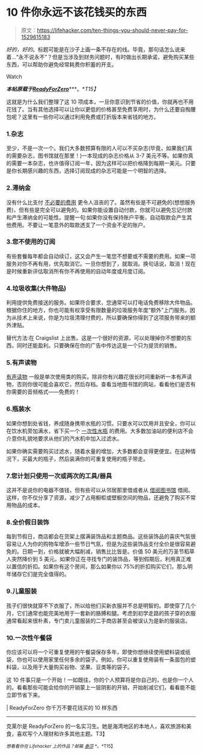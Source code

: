 # 10 件你永远不该花钱买的东西

> 原文：<https://lifehacker.com/ten-things-you-should-never-pay-for-1529615183>

*好的，好的*。标题可能是在沙子上画一条不存在的线。毕竟，那句话怎么说来着…“永不说永不”？但是当涉及到财务问题时，有时做出长期承诺，避免购买某些东西，可以帮助你避免经常耗费你积蓄的开支。

Watch

***本帖原载于***[***ReadyForZero***](http://blog.readyforzero.com/10-things-you-should-never-pay-for/)***。**T15】*

这就是为什么我们整理了这 10 项成本，一旦你意识到节省的价值，你就再也不用花钱了。当有其他选择可以让你以更低的价格甚至免费享用时，为什么还要自掏腰包呢？这里有一些你可以通过利用免费或打折版本来省钱的地方。

### 1.杂志

至少，不是一次一个。我们大多数预算有限的人可以不买杂志(毕竟，如果我们真的需要杂志，图书馆就在那里！)一本现成的杂志价格从 3-7 美元不等。如果你真的需要一本杂志，也许值得订阅一年，因为这样可以把价格降到每期一美元。只要是你长期感兴趣的东西，选择订阅现成的杂志可能是一个明智的选择。

### 2.滞纳金

没有什么比支付 [不必要的费用](https://lifehacker.com/avoid-late-fees-by-batching-your-bills-5439703) 更令人沮丧的了。虽然有些是不可避免的(想想服务费)，但有些是完全可以避免的。如果你能设置自动付款，你就可以避免忘记付款和产生滞纳金的可能性。提醒一句:如果你没有保持账户平衡，自动取款会产生其他费用。不要让一笔意外的取款透支了一个资金不足的账户。

### 3.您不使用的订阅

有些套餐每年都会自动续订，这又会产生一笔您不想要或不需要的费用。如果一项服务对你不再有用，优先取消它。一旦你想到了，就取消。换句话说，取消！现在是时候重新评估取消所有你不再使用的自动年度或月度订阅。

### 4.垃圾收集(大件物品)

利用提供免费接送的服务。如果符合要求，您通常可以打电话免费移除大件物品。根据你住的地方，你也可能有权享受有限数量的垃圾服务年度“额外”上门服务。因为从技术上来说，你是为垃圾清理付费的，所以要确保你得到了这项服务带来的额外津贴。

替代方法:在 Craigslist 上出售。这是一个很好的资源，可以处理掉你不想要的东西，同时还能盈利。只要确保在你的广告中传达这是一个只为提货的销售。

### 5.有声读物

[有声读物](https://lifehacker.com/find-hundreds-of-free-ebooks-audio-books-and-textbook-5942595) 一般是单次使用类的购买。除非你有兴趣花很长时间重新听一本有声读物，否则你很可能会喜欢它，然后存档。查看当地图书馆的网站，看看他们是否有你需要的音频格式——免费的！

### 6.瓶装水

如果你想到处省钱，养成随身携带水瓶的习惯。只要水可以饮用并且安全，你可以在饮水机旁加满水，省下买一个 [一次性水瓶](https://lifehacker.com/your-bottled-water-may-be-no-purer-than-tap-5064725) 的费用。大多数加油站的便利店不会介意你礼貌地要求从他们的汽水机中加入过滤水。

如果你确实需要购买过滤水，随着水量的增加，大多数都会变得更便宜。在这种情况下，买最大的瓶子，然后装满你的可重复使用的瓶子带走。

### 7.您计划只使用一次或两次的工具/器具

这并不是说你的电器不值钱，但有些可以从邻居那里借或者从 [借阅图书馆](http://en.wikipedia.org/wiki/List_of_tool-lending_libraries) 借阅。这样，你不仅分享了资源，减少了占用橱柜或壁橱空间的物品，还避免了购买不常用物品的成本。

### 8.全价假日装饰

每到节假日，商店都会在货架上摆满装饰品和主题商品。这些装饰品的喜庆气氛很容易让人为你的购物车增添一些节日气氛，但是为这些装饰品支付全价是很容易避免的。日期一到，价格就被大幅削减，销售比比皆是。价值 50 美元的万圣节稻草人突然降价到 5 美元。如果你正在寻找专门的装饰品，等到假期后，利用真正难以置信的折扣。如果你有这个房间，那么如果你以 75%的折扣购买它们，那么明年储存它们是完全值得的。

### 9.儿童服装

孩子们很快就穿不下衣服了，所以给他们买新衣服并不总是明智的。即使穿了几个月，它们通常也能完美地用于一套新的胳膊和腿。考虑到初学走路的孩子穿的衣服通常看起来很朴素，专门卖儿童服装的二手商店甚至会被误认为是新的服装店。

### 10.一次性午餐袋

你应该可以将一个可重复使用的午餐袋保存多年，即使你想继续使用塑料袋或纸袋，你也可以使用家里任何多余的袋子。例如，你可以重复使用装有一条面包的塑料袋，以及用于大量购买谷物、坚果、豆类等的袋子。

这 10 件事只是一个开始！一如既往，你的个人预算将是你自己的，也是你一个人的。看看那些可能会给你的开销蒙上一层阴影的开销，开始削减它们，看看能不能立即节省下来。

| ReadyForZero 你千万不要花钱买的 10 样东西

* * *

克莱尔是 ReadyForZero 的一名实习生。她是海湾地区的本地人，喜欢旅游和美食，喜欢写个人理财和许多其他主题。T3】

<small>*想看看你在 Lifehacker 上的作品？邮箱*</small> [<small>*泰莎*</small>](https://mail.google.com/mail/?view=cm&fs=1&tf=1&to=tessa@lifehacker.com) <small>*。*T15】</small>